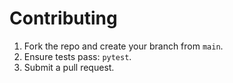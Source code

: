# Contributing

1. Fork the repo and create your branch from `main`.
2. Ensure tests pass: `pytest`.
3. Submit a pull request.
